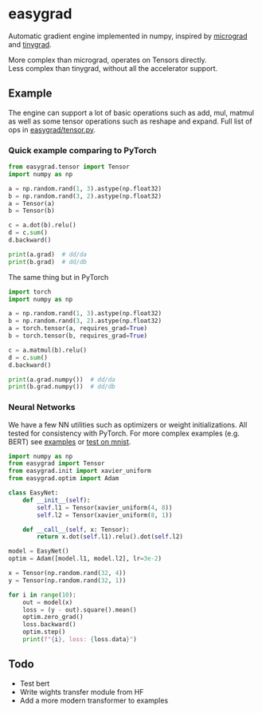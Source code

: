 # easygrad
Automatic gradient engine implemented in numpy, inspired by [micrograd](https://github.com/karpathy/micrograd) and [tinygrad](https://github.com/tinygrad/tinygrad).

More complex than micrograd, operates on Tensors directly. <br>
Less complex than tinygrad, without all the accelerator support.

## Example
The engine can support a lot of basic operations such as add, mul, matmul as well as some tensor operations such as reshape and expand. Full list of ops in [easygrad/tensor.py](easygrad/tensor.py).

### Quick example comparing to PyTorch
```python
from easygrad.tensor import Tensor
import numpy as np

a = np.random.rand(1, 3).astype(np.float32)
b = np.random.rand(3, 2).astype(np.float32)
a = Tensor(a)
b = Tensor(b)

c = a.dot(b).relu()
d = c.sum()
d.backward()

print(a.grad)  # dd/da
print(b.grad)  # dd/db
```

The same thing but in PyTorch
```python
import torch
import numpy as np

a = np.random.rand(1, 3).astype(np.float32)
b = np.random.rand(3, 2).astype(np.float32)
a = torch.tensor(a, requires_grad=True)
b = torch.tensor(b, requires_grad=True)

c = a.matmul(b).relu()
d = c.sum()
d.backward()

print(a.grad.numpy())  # dd/da
print(b.grad.numpy())  # dd/db
```

### Neural Networks
We have a few NN utilities such as optimizers or weight initializations. All tested for consistency with PyTorch. For more complex examples (e.g. BERT) see [examples](examples) or [test on mnist](test/test_mnist.py).
```python
import numpy as np
from easygrad import Tensor
from easygrad.init import xavier_uniform
from easygrad.optim import Adam

class EasyNet:
    def __init__(self):
        self.l1 = Tensor(xavier_uniform(4, 8))
        self.l2 = Tensor(xavier_uniform(8, 1))

    def __call__(self, x: Tensor):
        return x.dot(self.l1).relu().dot(self.l2)

model = EasyNet()
optim = Adam([model.l1, model.l2], lr=3e-2)

x = Tensor(np.random.rand(32, 4))
y = Tensor(np.random.rand(32, 1))

for i in range(10):
    out = model(x)
    loss = (y - out).square().mean()
    optim.zero_grad()
    loss.backward()
    optim.step()
    print(f"{i}, loss: {loss.data}")
```

## Todo
- Test bert
- Write wights transfer module from HF
- Add a more modern transformer to examples
